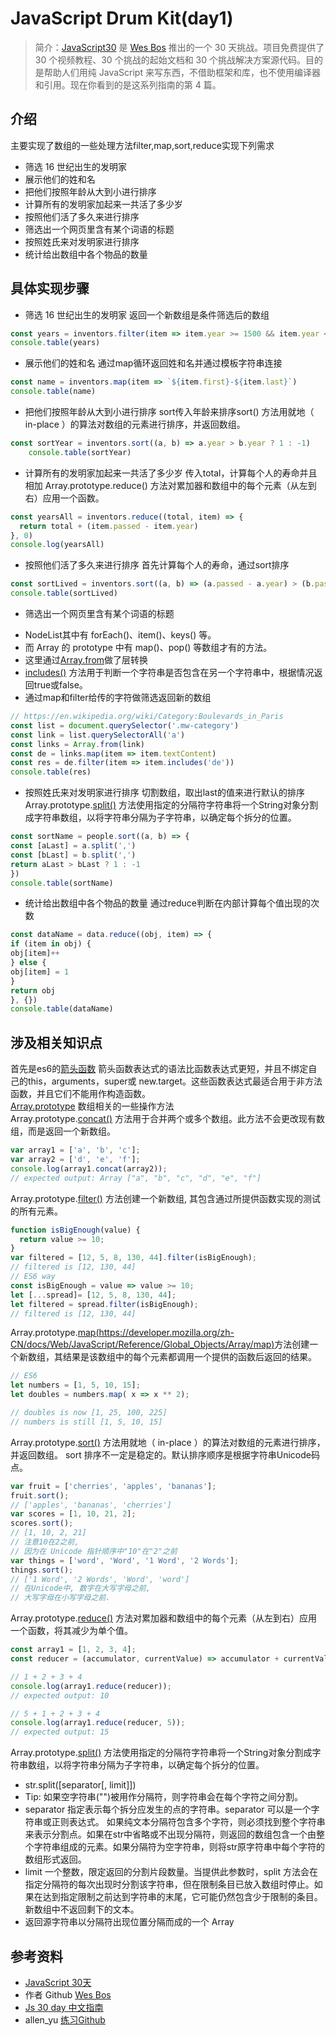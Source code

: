 # JavaScript Drum Kit(day1)
> 简介：[JavaScript30](https://javascript30.com) 是 [Wes Bos](https://github.com/wesbos) 推出的一个 30 天挑战。项目免费提供了 30 个视频教程、30 个挑战的起始文档和 30 个挑战解决方案源代码。目的是帮助人们用纯 JavaScript 来写东西，不借助框架和库，也不使用编译器和引用。现在你看到的是这系列指南的第 4 篇。

## 介绍
主要实现了数组的一些处理方法filter,map,sort,reduce实现下列需求
* 筛选 16 世纪出生的发明家 
* 展示他们的姓和名
* 把他们按照年龄从大到小进行排序
* 计算所有的发明家加起来一共活了多少岁
* 按照他们活了多久来进行排序
* 筛选出一个网页里含有某个词语的标题
* 按照姓氏来对发明家进行排序
* 统计给出数组中各个物品的数量

## 具体实现步骤
* 筛选 16 世纪出生的发明家 
返回一个新数组是条件筛选后的数组
```js
const years = inventors.filter(item => item.year >= 1500 && item.year < 1600)
console.table(years)
```
* 展示他们的姓和名
通过map循环返回姓和名并通过模板字符串连接
```js
const name = inventors.map(item => `${item.first}-${item.last}`)
console.table(name)
```
* 把他们按照年龄从大到小进行排序
sort传入年龄来排序sort() 方法用就地（ in-place ）的算法对数组的元素进行排序，并返回数组。
```js
const sortYear = inventors.sort((a, b) => a.year > b.year ? 1 : -1)
    console.table(sortYear)
```
* 计算所有的发明家加起来一共活了多少岁
传入total，计算每个人的寿命并且相加
Array.prototype.reduce() 方法对累加器和数组中的每个元素（从左到右）应用一个函数。
```js
const yearsAll = inventors.reduce((total, item) => {
  return total + (item.passed - item.year)
}, 0)
console.log(yearsAll)
```
* 按照他们活了多久来进行排序
首先计算每个人的寿命，通过sort排序
```js
const sortLived = inventors.sort((a, b) => (a.passed - a.year) > (b.passed - b.year) ? 1 : -1)
console.table(sortLived)
```
* 筛选出一个网页里含有某个词语的标题
- NodeList其中有 forEach()、item()、keys() 等。
- 而 Array 的 prototype 中有 map()、pop() 等数组才有的方法。
- 这里通过[Array.from](https://developer.mozilla.org/zh-CN/docs/Web/JavaScript/Reference/Global_Objects/Array/from)做了层转换
- [includes()](https://developer.mozilla.org/zh-CN/docs/Web/JavaScript/Reference/Global_Objects/String/includes) 方法用于判断一个字符串是否包含在另一个字符串中，根据情况返回true或false。
- 通过map和filter给传的字符做筛选返回新的数组
```js
// https://en.wikipedia.org/wiki/Category:Boulevards_in_Paris
const list = document.querySelector('.mw-category')
const link = list.querySelectorAll('a')
const links = Array.from(link)
const de = links.map(item => item.textContent)
const res = de.filter(item => item.includes('de'))
console.table(res)
```
* 按照姓氏来对发明家进行排序
切割数组，取出last的值来进行默认的排序
Array.prototype.[split()](https://developer.mozilla.org/zh-CN/docs/Web/JavaScript/Reference/Global_Objects/String/split) 方法使用指定的分隔符字符串将一个String对象分割成字符串数组，以将字符串分隔为子字符串，以确定每个拆分的位置。
```js
const sortName = people.sort((a, b) => {
const [aLast] = a.split(',')
const [bLast] = b.split(',')
return aLast > bLast ? 1 : -1
})
console.table(sortName)
```
* 统计给出数组中各个物品的数量 
通过reduce判断在内部计算每个值出现的次数
```js
const dataName = data.reduce((obj, item) => {
if (item in obj) {
obj[item]++
} else {
obj[item] = 1
}
return obj
}, {})
console.table(dataName)
```

## 涉及相关知识点
首先是es6的[箭头函数](https://developer.mozilla.org/zh-CN/docs/Web/JavaScript/Reference/Functions/Arrow_functions)
箭头函数表达式的语法比函数表达式更短，并且不绑定自己的this，arguments，super或 new.target。这些函数表达式最适合用于非方法函数，并且它们不能用作构造函数。   
[Array.prototype](https://developer.mozilla.org/zh-CN/docs/Web/JavaScript/Reference/Global_Objects/Array)
数组相关的一些操作方法   
Array.prototype.[concat()](https://developer.mozilla.org/zh-CN/docs/Web/JavaScript/Reference/Global_Objects/Array/concat) 方法用于合并两个或多个数组。此方法不会更改现有数组，而是返回一个新数组。
```js
var array1 = ['a', 'b', 'c'];
var array2 = ['d', 'e', 'f'];
console.log(array1.concat(array2));
// expected output: Array ["a", "b", "c", "d", "e", "f"]
```
Array.prototype.[filter()](https://developer.mozilla.org/zh-CN/docs/Web/JavaScript/Reference/Global_Objects/Array/filter) 方法创建一个新数组, 其包含通过所提供函数实现的测试的所有元素。
```js
function isBigEnough(value) {
  return value >= 10;
}
var filtered = [12, 5, 8, 130, 44].filter(isBigEnough);
// filtered is [12, 130, 44]
// ES6 way
const isBigEnough = value => value >= 10;
let [...spread]= [12, 5, 8, 130, 44];
let filtered = spread.filter(isBigEnough);
// filtered is [12, 130, 44]
```
Array.prototype.[map(https://developer.mozilla.org/zh-CN/docs/Web/JavaScript/Reference/Global_Objects/Array/map)]()方法创建一个新数组，其结果是该数组中的每个元素都调用一个提供的函数后返回的结果。
```js
// ES6
let numbers = [1, 5, 10, 15];
let doubles = numbers.map( x => x ** 2);

// doubles is now [1, 25, 100, 225]
// numbers is still [1, 5, 10, 15]
```

Array.prototype.[sort()](https://developer.mozilla.org/zh-CN/docs/Web/JavaScript/Reference/Global_Objects/Array/sort) 方法用就地（ in-place ）的算法对数组的元素进行排序，并返回数组。 sort 排序不一定是稳定的。默认排序顺序是根据字符串Unicode码点。
```js
var fruit = ['cherries', 'apples', 'bananas'];
fruit.sort(); 
// ['apples', 'bananas', 'cherries']
var scores = [1, 10, 21, 2]; 
scores.sort(); 
// [1, 10, 2, 21]
// 注意10在2之前,
// 因为在 Unicode 指针顺序中"10"在"2"之前
var things = ['word', 'Word', '1 Word', '2 Words'];
things.sort(); 
// ['1 Word', '2 Words', 'Word', 'word']
// 在Unicode中, 数字在大写字母之前,
// 大写字母在小写字母之前.
```
Array.prototype.[reduce()](https://developer.mozilla.org/zh-CN/docs/Web/JavaScript/Reference/Global_Objects/Array/reduce) 方法对累加器和数组中的每个元素（从左到右）应用一个函数，将其减少为单个值。
```js
const array1 = [1, 2, 3, 4];
const reducer = (accumulator, currentValue) => accumulator + currentValue;

// 1 + 2 + 3 + 4
console.log(array1.reduce(reducer));
// expected output: 10

// 5 + 1 + 2 + 3 + 4
console.log(array1.reduce(reducer, 5));
// expected output: 15
```
Array.prototype.[split()](https://developer.mozilla.org/zh-CN/docs/Web/JavaScript/Reference/Global_Objects/String/split) 方法使用指定的分隔符字符串将一个String对象分割成字符串数组，以将字符串分隔为子字符串，以确定每个拆分的位置。 
* str.split([separator[, limit]])
* Tip: 如果空字符串("")被用作分隔符，则字符串会在每个字符之间分割。
* separator
指定表示每个拆分应发生的点的字符串。separator 可以是一个字符串或正则表达式。 如果纯文本分隔符包含多个字符，则必须找到整个字符串来表示分割点。如果在str中省略或不出现分隔符，则返回的数组包含一个由整个字符串组成的元素。如果分隔符为空字符串，则将str原字符串中每个字符的数组形式返回。
* limit
一个整数，限定返回的分割片段数量。当提供此参数时，split 方法会在指定分隔符的每次出现时分割该字符串，但在限制条目已放入数组时停止。如果在达到指定限制之前达到字符串的末尾，它可能仍然包含少于限制的条目。新数组中不返回剩下的文本。
* 返回源字符串以分隔符出现位置分隔而成的一个 Array 

## 参考资料
* [JavaScript 30天](https://javascript30.com/)
* 作者 Github [Wes Bos](https://github.com/wesbos)
* [Js 30 day 中文指南](https://github.com/soyaine/JavaScript30)
* allen_yu [练习Github](https://github.com/shunnien/JavaScript30day)